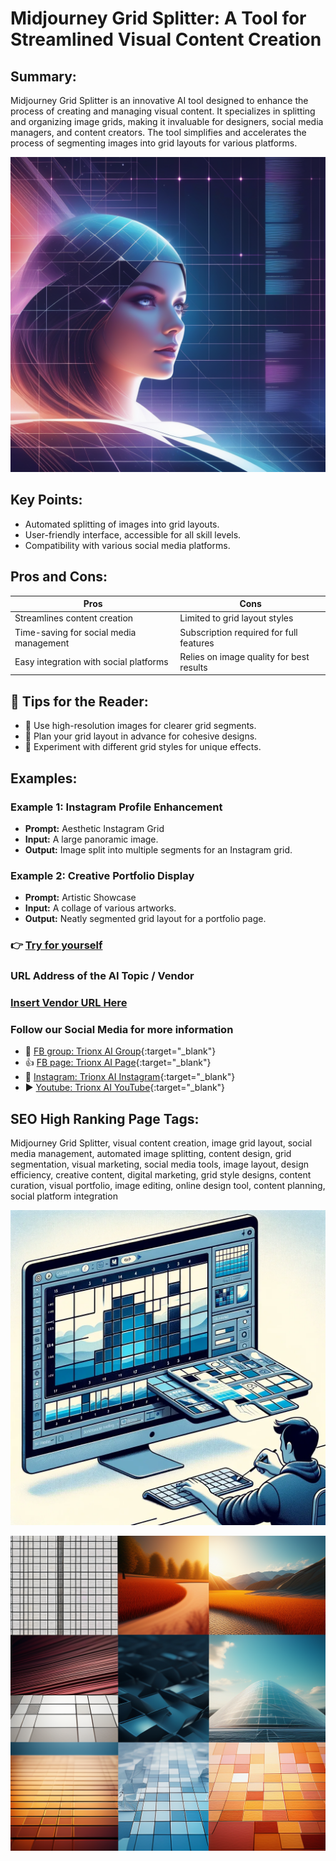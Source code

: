 
# Midjourney Grid Splitter: A Tool for Streamlined Visual Content Creation

## Summary:
Midjourney Grid Splitter is an innovative AI tool designed to enhance the process of creating and managing visual content. It specializes in splitting and organizing image grids, making it invaluable for designers, social media managers, and content creators. The tool simplifies and accelerates the process of segmenting images into grid layouts for various platforms.


![Alt text](mjgridsplit.webp)


## Key Points:
- Automated splitting of images into grid layouts.
- User-friendly interface, accessible for all skill levels.
- Compatibility with various social media platforms.

## Pros and Cons:

| Pros                                    | Cons                                  |
|-----------------------------------------|---------------------------------------|
| Streamlines content creation            | Limited to grid layout styles         |
| Time-saving for social media management | Subscription required for full features|
| Easy integration with social platforms  | Relies on image quality for best results|

## 🌟 Tips for the Reader:
- 🎨 Use high-resolution images for clearer grid segments.
- 📐 Plan your grid layout in advance for cohesive designs.
- 🔄 Experiment with different grid styles for unique effects.

## Examples:

### Example 1: Instagram Profile Enhancement
- **Prompt:** Aesthetic Instagram Grid
- **Input:** A large panoramic image.
- **Output:** Image split into multiple segments for an Instagram grid.

### Example 2: Creative Portfolio Display
- **Prompt:** Artistic Showcase
- **Input:** A collage of various artworks.
- **Output:** Neatly segmented grid layout for a portfolio page.

### 👉 [Try for yourself](<https://www.mjsplitter.com/>)

### URL Address of the AI Topic / Vendor
### [Insert Vendor URL Here](<https://www.mjsplitter.com/>)

### Follow our Social Media for more information
- 📘 [FB group: Trionx AI Group](https://www.facebook.com/groups/trionxai){:target="_blank"}
- 👍 [FB page: Trionx AI Page](https://www.facebook.com/ai.trionxai){:target="_blank"}
- 📸 [Instagram: Trionx AI Instagram](https://www.instagram.com/trionxai/){:target="_blank"}
- ▶️ [Youtube: Trionx AI YouTube](https://www.youtube.com/@robotdocs/){:target="_blank"}



## SEO High Ranking Page Tags:
Midjourney Grid Splitter, visual content creation, image grid layout, social media management, automated image splitting, content design, grid segmentation, visual marketing, social media tools, image layout, design efficiency, creative content, digital marketing, grid style designs, content curation, visual portfolio, image editing, online design tool, content planning, social platform integration

![Alt text](mjgrid.webp)

![Alt text](mjgridsplitsegment.webp)
